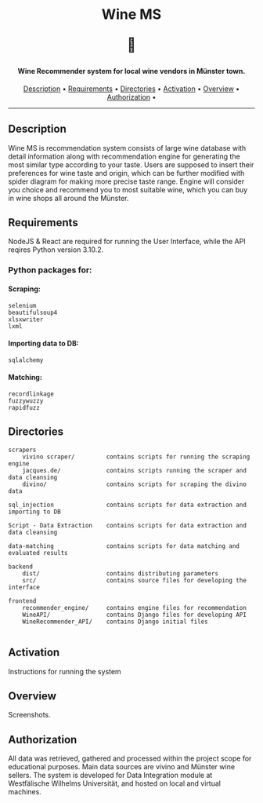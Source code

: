 <meta charset="UTF-8">
<h1 align="center">Wine MS <p>&#127863;</p> </h1>
<h4 align="center">Wine Recommender system for local wine vendors in Münster town.</h4>

<p align="center">
  <a href="#description">Description</a> •
  <a href="#requirements">Requirements</a> •
  <a href="#directories">Directories</a> •
  <a href="#activation">Activation</a> •
  <a href="#overview">Overview</a> •
  <a href="#authorization">Authorization</a> •
</p>

---

## Description
Wine MS is recommendation system consists of large wine database with detail information along with recommendation engine for generating the most similar type according to your taste. Users are supposed to insert their preferences for wine taste and origin, which can be further modified with spider diagram for making more precise taste range. Engine will consider you choice and recommend you to most suitable wine, which you can buy in wine shops all around the Münster.

## Requirements

NodeJS & React are required for running the User Interface, while the API reqires Python version 3.10.2.

### Python packages for:

#### Scraping:
```
selenium
beautifulsoup4
xlsxwriter
lxml
```

#### Importing data to DB:
```
sqlalchemy
```

#### Matching:
```
recordlinkage
fuzzywuzzy
rapidfuzz
```

## Directories

```
scrapers
    vivino scraper/         contains scripts for running the scraping engine
    jacques.de/             contains scripts running the scraper and data cleansing
    divino/                 contains scripts for scraping the divino data

sql_injection               contains scripts for data extraction and importing to DB

Script - Data Extraction    contains scripts for data extraction and data cleansing

data-matching               contains scripts for data matching and evaluated results
    
backend
    dist/                   contains distributing parameters
    src/                    contains source files for developing the interface
    
frontend
    recommender_engine/     contains engine files for recommendation
    WineAPI/                contains Django files for developing API
    WineRecommender_API/    contains Django initial files
    
```
## Activation
Instructions for running the system

## Overview
Screenshots.

## Authorization
All data was retrieved, gathered and processed within the project scope for educational purposes. Main data sources are vivino and Münster wine sellers. The system is developed for Data Integration module at Westfälische Wilhelms Universität, and hosted on local and virtual machines. 
